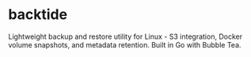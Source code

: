 # backtide
Lightweight backup and restore utility for Linux - S3 integration, Docker volume snapshots, and metadata retention. Built in Go with Bubble Tea.
